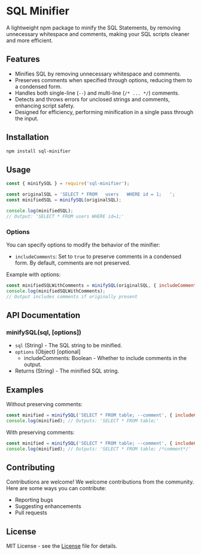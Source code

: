 # SQL Minifier

A lightweight npm package to minify the SQL Statements, by removing unnecessary whitespace and comments, making your SQL scripts cleaner and more efficient.

## Features

- Minifies SQL by removing unnecessary whitespace and comments.
- Preserves comments when specified through options, reducing them to a condensed form.
- Handles both single-line (`--`) and multi-line (`/* ... */`) comments.
- Detects and throws errors for unclosed strings and comments, enhancing script safety.
- Designed for efficiency, performing minification in a single pass through the input.


## Installation

```bash
npm install sql-minifier
```


## Usage

```javascript
const { minifySQL } = require('sql-minifier');

const originalSQL = 'SELECT * FROM   users   WHERE id = 1;   ';
const minifiedSQL = minifySQL(originalSQL);

console.log(minifiedSQL);
// Output: 'SELECT * FROM users WHERE id=1;'
```


### Options

You can specify options to modify the behavior of the minifier:

- `includeComments`: Set to `true` to preserve comments in a condensed form. By default, comments are not preserved.

Example with options:

```javascript
const minifiedSQLWithComments = minifySQL(originalSQL, { includeComments: true });
console.log(minifiedSQLWithComments);
// Output includes comments if originally present
```


## API Documentation

### minifySQL(sql, [options])
- `sql` (String) - The SQL string to be minified.
- `options` (Object) [optional]
    - includeComments: Boolean - Whether to include comments in the output.
- Returns (String) - The minified SQL string.


## Examples

Without preserving comments:

```javascript
const minified = minifySQL('SELECT * FROM table; --comment', { includeComments: false });
console.log(minified); // Outputs: 'SELECT * FROM table;'
```

With preserving comments:

```javascript
const minified = minifySQL('SELECT * FROM table; --comment', { includeComments: true });
console.log(minified); // Outputs: 'SELECT * FROM table; /*comment*/'
```


## Contributing

Contributions are welcome! We welcome contributions from the community. Here are some ways you can contribute:

- Reporting bugs
- Suggesting enhancements
- Pull requests


## License

MIT License - see the [License](https://github.com/aeonzy/sql-minifier/blob/main/LICENSE) file for details.